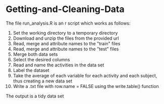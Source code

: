 # Getting-and-Cleaning-Data

The file run_analysis.R is an r script which works as follows:

1) Set the working directory to a temporary directory
2) Download and unzip the files from the provided url
3) Read, merge and attribute names to the "train" files
4) Read, merge and attribute names to the "test" files
5) Merge both data sets 
6) Select the desired columns
7) Read and name the activities in the data set
8) Label the dataset
9) Take the average of each variable for each activity and each subject, thus creating a new data set
10) Write a .txt file with row.name = FALSE using the write.table() function

The output is a tidy data set 


